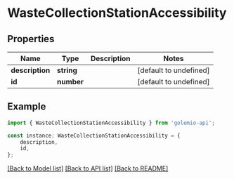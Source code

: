 # WasteCollectionStationAccessibility


## Properties

Name | Type | Description | Notes
------------ | ------------- | ------------- | -------------
**description** | **string** |  | [default to undefined]
**id** | **number** |  | [default to undefined]

## Example

```typescript
import { WasteCollectionStationAccessibility } from 'golemio-api';

const instance: WasteCollectionStationAccessibility = {
    description,
    id,
};
```

[[Back to Model list]](../README.md#documentation-for-models) [[Back to API list]](../README.md#documentation-for-api-endpoints) [[Back to README]](../README.md)
